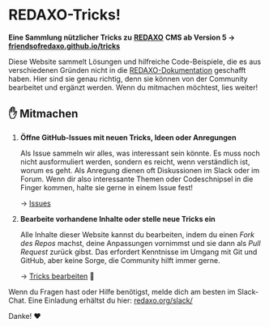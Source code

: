 # REDAXO-Tricks!

**Eine Sammlung nützlicher Tricks zu** [**REDAXO**](https://redaxo.org) **CMS ab Version 5 →** [**friendsofredaxo.github.io/tricks**](https://friendsofredaxo.github.io/tricks/)

Diese Website sammelt Lösungen und hilfreiche Code-Beispiele, die es aus verschiedenen Gründen nicht in die [REDAXO-Dokumentation](https://redaxo.org/doku/master) geschafft haben. Hier sind sie genau richtig, denn sie können von der Community bearbeitet und ergänzt werden. Wenn du mitmachen möchtest, lies weiter!

## ✋ Mitmachen

1. **Öffne GitHub-Issues mit neuen Tricks, Ideen oder Anregungen**  

   Als Issue sammeln wir alles, was interessant sein könnte. Es muss noch nicht ausformuliert werden, sondern es reicht, wenn verständlich ist, worum es geht. Als Anregung dienen oft Diskussionen im Slack oder im Forum. Wenn dir also interessante Themen oder Codeschnipsel in die Finger kommen, halte sie gerne in einem Issue fest!  

   → [Issues](https://github.com/FriendsOfREDAXO/tricks/issues)

2. **Bearbeite vorhandene Inhalte oder stelle neue Tricks ein**  

   Alle Inhalte dieser Website kannst du bearbeiten, indem du einen _Fork des Repos_ machst, deine Anpassungen vornimmst und sie dann als _Pull Request_ zurück gibst. Das erfordert Kenntnisse im Umgang mit Git und GitHub, aber keine Sorge, die Community hilft immer gerne.  

   → [Tricks bearbeiten](https://github.com/FriendsOfREDAXO/tricks/tree/master/_docs) 🚀

Wenn du Fragen hast oder Hilfe benötigst, melde dich am besten im Slack-Chat. Eine Einladung erhältst du hier: [redaxo.org/slack/](https://redaxo.org/slack/)

Danke! ❤️


